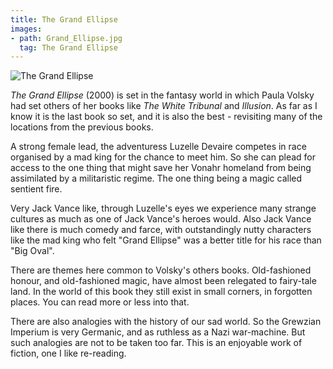 ```yaml
---
title: The Grand Ellipse
images:
- path: Grand_Ellipse.jpg
  tag: The Grand Ellipse
---
```

![The Grand Ellipse](Grand_Ellipse.jpg)

*The Grand Ellipse* (2000) is set in the fantasy world
in which Paula Volsky had set others of her books like
*The White Tribunal* and *Illusion*.  As far as I know it
is the last book so set, and it is also the best - revisiting
many of the locations from the previous books.

A strong female lead, the adventuress Luzelle Devaire competes
in race organised by a mad king for the chance to meet him.  So
she can plead for access to the one thing that might save her
Vonahr homeland from being assimilated by a militaristic
regime. The one thing being a magic called sentient fire.

Very Jack Vance like, through Luzelle's eyes we experience
many strange cultures as much as one of Jack Vance's heroes would.
Also Jack Vance like there is much comedy and farce, with
outstandingly nutty characters like the mad king who felt "Grand
Ellipse" was a better title for his race than "Big Oval".

There are themes here common to Volsky's others books. Old-fashioned
honour, and old-fashioned magic, have almost been relegated to
fairy-tale land. In the world of this book they still exist in
small corners, in forgotten places. You can read more or less into
that.

There are also analogies with the history of our sad world. So
the Grewzian Imperium is very Germanic, and as ruthless as a Nazi
war-machine. But such analogies are not to be taken too far. This
is an enjoyable work of fiction, one I like re-reading.
